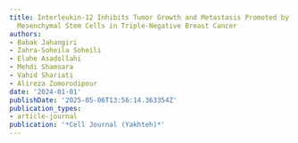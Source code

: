 ```yaml
---
title: Interleukin-12 Inhibits Tumor Growth and Metastasis Promoted by Tumor-Associated
  Mesenchymal Stem Cells in Triple-Negative Breast Cancer
authors:
- Babak Jahangiri
- Zahra-Soheila Soheili
- Elahe Asadollahi
- Mehdi Shamsara
- Vahid Shariati
- Alireza Zomorodipour
date: '2024-01-01'
publishDate: '2025-05-06T13:56:14.363354Z'
publication_types:
- article-journal
publication: '*Cell Journal (Yakhteh)*'
---
```

